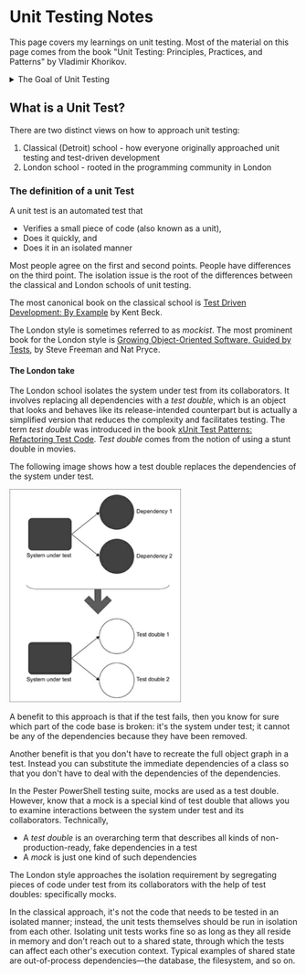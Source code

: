 # Unit Testing Notes

This page covers my learnings on unit testing. Most of the material on this page comes from the book "Unit Testing: Principles, Practices, and Patterns" by Vladimir Khorikov.

<details><summary>The Goal of Unit Testing</summary>

## Goal of Unit Testing
Code tends to deteriorate. Each time you change something in a code base, the amount of disorder in it, or entropy, increases. Without proper care, such as constant cleaning and refactoring, the system becomes increasingly complex and disorganized. Tests help overturn this tendency.

The goal of unit testing is to enable sustainable growth of the software project. As projects progress through their lifecycle, stagnation occurs when there are no tests or the tests are of poor quality.

<img src='img/20240157-095728.png' width=500px>

Keep in mind that not every test holds the same importance. While certain tests significantly enhance the quality of software, others may not be as effective. These less helpful tests often lead to unnecessary alerts, fail to detect regression issues, and can be cumbersome and challenging to maintain. It's common to get caught up in creating unit tests just for the sake of it, without truly understanding if they are beneficial to the project.

> Code is a liability, not an asset. The more code you introduce, the more you extend the surface area for potential bugs in your software, and the higher the project's upkeep cost. It's always better to solve problems with as little code as possible. Tests are code too.

## About Code Coverage

A coverage metric shows how much source code a test suite examines, from none to 100%. However, code coverage metrics don't tell the full story for two reasons:
  
1. You can't guarantee that the test verifies all possible outcomes. 
2. No coverage metric can take into account code paths in external libraries

Per #1 above, code has explicit outcomes and implicit outcomes. An example of an explicit outcome is a value returned by a function. An example of an implicit outcome is a modification to a file by a function that returns no value. Code coverage metrics don't guarantee that the underlying code is tested; it only guarantees that the code has been executed at some point.

Per #2 above, external code paths may yield different results based on the input, and there's no way to see if your tests account for all possible outcomes.

> Targeting a specific coverage number creates a perverse incentive that goes against the goal of unit testing.

The best way to view a coverage metric is as an indicator, not a goal in and of itself. It's good to have a high level of coverage in core parts of your system.  It's bad to make this high level a requirement.

## Successful Test Suites

A successful test suite has the following properties:

- It's integrated into the development cycle
- It targets only the most important parts of your code base
- It provides maximum value with minimum maintenance costs

The only point in having automated tests is if you constantly use them. All tests should execute on every code change, even the smallest one.

Not all parts of your code base are worth the same attention in terms of unit testing. It's important to direct your unit testing efforts to the most critical parts of the system; then verify the other parts of the system only briefly or indirectly.

The most critical part of the system is the _domain model_. The domain model refers to a conceptual model that represents the various entities, their attributes, roles, and relationship within a specific domain of knowledge or business. 

The _domain model_ should be where most of the unit testing effort takes place.

All other parts of the system can be divided into three categories:

- Infrastructure code
- External services and dependencies, such as the database and third-party systems
- Code that glues everything together

To follow this model, it's important to isolate the domain model from the non-essential parts of the code base.

The most difficult part of unit testing is achieving maximum value with minimum maintenance costs. The only way to achieve the goal of unit testing is to 

- Learn how to differentiate between a good test and a bad test
- Be able to refactor a test to make it more valuable

</details>

## What is a Unit Test?

There are two distinct views on how to approach unit testing:

1. Classical (Detroit) school - how everyone originally approached unit testing and test-driven development
2. London school - rooted in the programming community in London

### The definition of a unit Test

A unit test is an automated test that

- Verifies a small piece of code (also known as a unit),
- Does it quickly, and
- Does it in an isolated manner

Most people agree on the first and second points. People have differences on the third point. The isolation issue is the root of the differences between the classical and London schools of unit testing.

The most canonical book on the classical school is [Test Driven Development: By Example](https://www.amazon.com/Growing-Object-Oriented-Software-Guided-Tests/dp/0321503627/ref=sr_1_1?crid=23PA6751RMJS7&keywords=growing+object-oriented+software%2C+guided+by+tests&qid=1704477374&sprefix=Growing+object-o%2Caps%2C97&sr=8-1) by Kent Beck.

The London style is sometimes referred to as _mockist_. The most prominent book for the London style is [Growing Object-Oriented Software, Guided by Tests](https://www.amazon.com/Growing-Object-Oriented-Software-Guided-Tests/dp/0321503627/ref=sr_1_1?crid=23PA6751RMJS7&keywords=growing+object-oriented+software%2C+guided+by+tests&qid=1704477374&sprefix=Growing+object-o%2Caps%2C97&sr=8-1), by Steve Freeman and Nat Pryce.

#### The London take

The London school isolates the system under test from its collaborators.  It involves replacing all dependencies with a _test double_, which is an object that looks and behaves like its release-intended counterpart but is actually a simplified version that reduces the complexity and facilitates testing.  The term _test double_ was introduced in the book [xUnit Test Patterns: Refactoring Test Code](https://www.amazon.com/xUnit-Test-Patterns-Refactoring-Addison-Wesley-ebook/dp/B004X1D36K/ref=sr_1_1?crid=2PVQI7B8WYTKH&keywords=xunit+test+patterns&qid=1704477623&sprefix=xunit+test+patterns%2Caps%2C95&sr=8-1). _Test double_ comes from the notion of using a stunt double in movies.

The following image shows how a test double replaces the dependencies of the system under test. 

<img src='img/20240102-120210.png' width=300px>

A benefit to this approach is that if the test fails, then you know for sure which part of the code base is broken: it's the system under test; it cannot be any of the dependencies because they have been removed.

Another benefit is that you don't have to recreate the full object graph in a test. Instead you can substitute the immediate dependencies of a class so that you don't have to deal with the dependencies of the dependencies.

In the Pester PowerShell testing suite, mocks are used as a test double. However, know that a mock is a special kind of test double that allows you to examine interactions between the system under test and its collaborators. Technically,

- A _test double_ is an overarching term that describes all kinds of non-production-ready, fake dependencies in a test
- A _mock_ is just one kind of such dependencies

The London style approaches the isolation requirement by segregating pieces of code under test from its collaborators with the help of test doubles: specifically mocks.

In the classical approach, it's not the code that needs to be tested in an isolated manner; instead, the unit tests themselves should be run in isolation from each other. Isolating unit tests works fine so as long as they all reside in memory and don't reach out to a shared state, through which the tests can affect each other's execution context.  Typical examples of shared state are out-of-process dependencies&mdash;the database, the filesystem, and so on.




